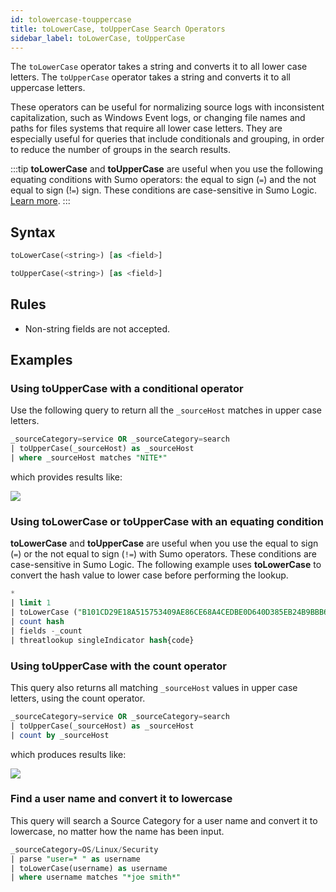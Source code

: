 ```yaml
---
id: tolowercase-touppercase
title: toLowerCase, toUpperCase Search Operators
sidebar_label: toLowerCase, toUpperCase
---
```


The `toLowerCase` operator takes a string and converts it to all lower case letters. The `toUpperCase` operator takes a string and converts it to all uppercase letters.

These operators can be useful for normalizing source logs with inconsistent capitalization, such as Windows Event logs, or changing file names and paths for files systems that require all lower case letters. They are especially useful for queries that include conditionals and grouping, in order to reduce the number of groups in the search results.

:::tip
**toLowerCase** and **toUpperCase** are useful when you use the following equating conditions with Sumo operators: the equal to sign (`=`) and the not equal to sign (!`=`) sign. These conditions are case-sensitive in Sumo Logic. [Learn more](#using-tolowercaseor-touppercase-with-an-equating-condition).
:::

## Syntax

```sql
toLowerCase(<string>) [as <field>]
```

```sql
toUpperCase(<string>) [as <field>]
```

## Rules

* Non-string fields are not accepted.

## Examples

### Using toUpperCase with a conditional operator

Use the following query to return all the `_sourceHost` matches in upper case letters.

```sql
_sourceCategory=service OR _sourceCategory=search
| toUpperCase(_sourceHost) as _sourceHost
| where _sourceHost matches "NITE*"
```

which provides results like:

![](/img/reuse/query-search/toUpperCase.png)

### Using toLowerCase or toUpperCase with an equating condition

**toLowerCase** and **toUpperCase** are useful when you use the equal to sign (`=`) or the not equal to sign (`!=`) with Sumo operators. These conditions are case-sensitive in Sumo Logic. The following example uses **toLowerCase** to convert the hash value to lower case before performing the lookup. 

```sql
*
| limit 1
| toLowerCase ("B101CD29E18A515753409AE86CE68A4CEDBE0D640D385EB24B9BBB69CF8186AE") as hash
| count hash
| fields -_count
| threatlookup singleIndicator hash{code}
```

### Using toUpperCase with the count operator

This query also returns all matching `_sourceHost` values in upper case letters, using the count operator.

```sql
_sourceCategory=service OR _sourceCategory=search
| toUpperCase(_sourceHost) as _sourceHost
| count by _sourceHost
```

which produces results like:

![](/img/reuse/query-search/toUpperCase_count.png)

### Find a user name and convert it to lowercase

This query will search a Source Category for a user name and convert it to lowercase, no matter how the name has been input.

```sql
_sourceCategory=OS/Linux/Security
| parse "user=* " as username
| toLowerCase(username) as username
| where username matches "*joe smith*"
```
